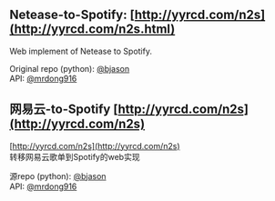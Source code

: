 Netease-to-Spotify: [http://yyrcd.com/n2s](http://yyrcd.com/n2s.html)
----------------------------------------- 
Web implement of Netease to Spotify. 

Original repo (python): [@bjason](https://github.com/bjason/163MusicToSpotify)  
API: [@mrdong916](https://github.com/mrdong916/DAPI)

网易云-to-Spotify [http://yyrcd.com/n2s](http://yyrcd.com/n2s)
-----------------------------------------
[http://yyrcd.com/n2s](http://yyrcd.com/n2s)  
转移网易云歌单到Spotify的web实现

源repo (python): [@bjason](https://github.com/bjason/163MusicToSpotify)  
API: [@mrdong916](https://github.com/mrdong916/DAPI)

